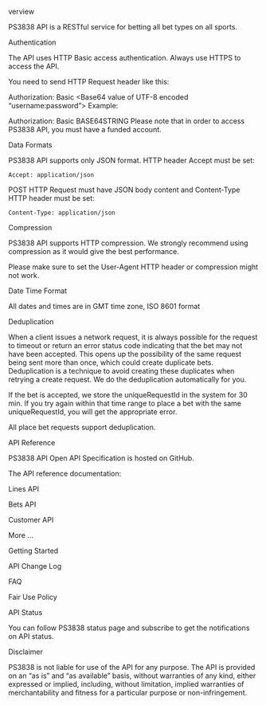 verview

PS3838 API is a RESTful service for betting all bet types on all sports.

Authentication

The API uses HTTP Basic access authentication. Always use HTTPS to access the API.

You need to send HTTP Request header like this:

Authorization: Basic <Base64 value of UTF-8 encoded “username:password”> 
Example:

Authorization: Basic BASE64STRING 
Please note that in order to access PS3838 API, you must have a funded account.

Data Formats

PS3838 API supports only JSON format. HTTP header Accept must be set:

    Accept: application/json
POST HTTP Request must have JSON body content and Content-Type HTTP header must be set:

    Content-Type: application/json
Compression

PS3838 API supports HTTP compression. We strongly recommend using compression as it would give the best performance.

Please make sure to set the User-Agent HTTP header or compression might not work.

Date Time Format

All dates and times are in GMT time zone, ISO 8601 format

Deduplication

When a client issues a network request, it is always possible for the request to timeout or return an error status code indicating that the bet may not have been accepted. This opens up the possibility of the same request being sent more than once, which could create duplicate bets. Deduplication is a technique to avoid creating these duplicates when retrying a create request. We do the deduplication automatically for you.

If the bet is accepted, we store the uniqueRequestId in the system for 30 min. If you try again within that time range to place a bet with the same uniqueRequestId, you will get the appropriate error.

All place bet requests support deduplication.

API Reference

PS3838 API Open API Specification is hosted on GitHub.

The API reference documentation:

Lines API

Bets API

Customer API

More ...

Getting Started

API Change Log

FAQ

Fair Use Policy

API Status

You can follow PS3838 status page and subscribe to get the notifications on API status.

Disclaimer

PS3838 is not liable for use of the API for any purpose. The API is provided on an “as is” and “as available” basis, without warranties of any kind, either expressed or implied, including, without limitation, implied warranties of merchantability and fitness for a particular purpose or non-infringement.
